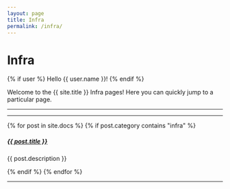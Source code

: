 ```yaml
---
layout: page
title: Infra
permalink: /infra/
---
```


# Infra

{% if user %}
  Hello {{ user.name }}!
{% endif %}

Welcome to the {{ site.title }} Infra pages! Here you can quickly jump to a 
particular page.

---

<div class="section-index">
    <hr class="panel-line">
    {% for post in site.docs %}
        {% if post.category contains "infra" %}
            <div class="entry">
            <h5><a href="{{ post.url | prepend: site.baseurl }}">{{ post.title }}</a></h5>
            <p>{{ post.description }}</p>
            </div>
        {% endif %}
    {% endfor %}
</div>

---
